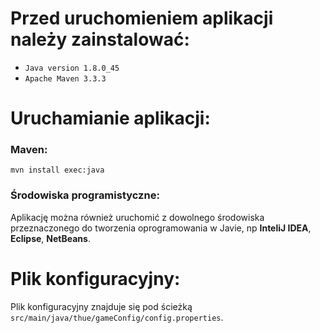 # Przed uruchomieniem aplikacji należy zainstalować:
* `Java version 1.8.0_45`
* `Apache Maven 3.3.3`

# Uruchamianie aplikacji:
### Maven:
`mvn install exec:java`

### Środowiska programistyczne:
Aplikację można również uruchomić z dowolnego środowiska przeznaczonego do tworzenia oprogramowania w Javie, np **InteliJ IDEA**, **Eclipse**, **NetBeans**.

# Plik konfiguracyjny:
Plik konfiguracyjny znajduje się pod ścieżką `src/main/java/thue/gameConfig/config.properties`.